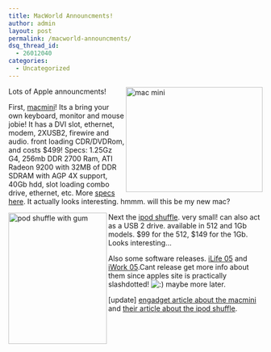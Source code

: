```yaml
---
title: MacWorld Announcments!
author: admin
layout: post
permalink: /macworld-announcments/
dsq_thread_id:
  - 26012040
categories:
  - Uncategorized
---
```

Lots of Apple announcments! <img border="0" src="http://209.97.203.81/images/mini.jpg" width="271" height="208" align="right" alt="mac mini" /> 

First, [macmini][1]! Its a bring your own keyboard, monitor and mouse jobie! It has a DVI slot, ethernet, modem, 2XUSB2, firewire and audio. front loading CDR/DVDRom, and costs $499! Specs: 1.25Gz G4, 256mb DDR 2700 Ram, ATI Radeon 9200 with 32MB of DDR SDRAM with AGP 4X support, 40Gb hdd, slot loading combo drive, ethernet, etc. More [specs here][2]. It actually looks interesting. hmmm. will this be my new mac?

<img border="0" src="http://209.97.203.81/images/indexwithgum20050111.jpg" width="195" height="260" align="left" alt="pod shuffle with gum" />Next the [ipod shuffle][3]. very small! can also act as a USB 2 drive. available in 512 and 1Gb models. $99 for the 512, $149 for the 1Gb. Looks interesting&#8230;

Also some software releases. [iLife 05][4] and [iWork 05][5].Cant release get more info about them since apples site is practically slashdotted! <img src="http://blog.lotas-smartman.net/wp-includes/images/smilies/icon_smile.gif" alt=":)" class="wp-smiley" /> maybe more later.

[update] [engadget article about the macmini][6] and [their article about the ipod shuffle][7].

 [1]: http://www.apple.com/macmini/
 [2]: http://www.apple.com/macmini/specs.html
 [3]: http://www.apple.com/ipodshuffle/
 [4]: http://www.apple.com/ilife/
 [5]: http://www.apple.com/iwork/
 [6]: http://www.engadget.com/entry/1234000590026982/
 [7]: http://www.engadget.com/entry/1234000410026986/